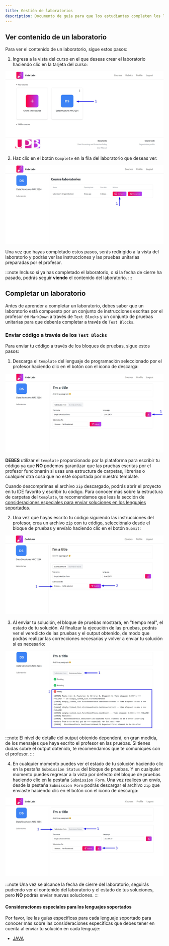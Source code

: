 ```yaml
---
title: Gestión de laboratorios
description: Documento de guía para que los estudiantes completen los laboratorios creados por los profesores en la plataforma Code Labs.
---
```


## Ver contenido de un laboratorio

Para ver el contenido de un laboratorio, sigue estos pasos:

1. Ingresa a la vista del curso en el que deseas crear el laboratorio haciendo clic en la tarjeta del curso:

![Captura de pantalla con una flecha señalando la tarjeta del curso](../../../../assets/students/laboratories/view-laboratory/1.jpg)

2. Haz clic en el botón `Complete` en la fila del laboratorio que deseas ver:

![Captura de pantalla con una flecha señalando el botón Complete](../../../../assets/students/laboratories/view-laboratory/2.jpg)

Una vez que hayas completado estos pasos, serás redirigido a la vista del laboratorio y podrás ver las instrucciones y las pruebas unitarias preparadas por el profesor.

:::note
Incluso si ya has completado el laboratorio, o si la fecha de cierre ha pasado, podrás seguir **viendo** el contenido del laboratorio.
:::

## Completar un laboratorio

Antes de aprender a completar un laboratorio, debes saber que un laboratorio está compuesto por un conjunto de instrucciones escritas por el profesor en `MarkDown` a través de `Text Blocks` y un conjunto de pruebas unitarias para que deberás completar a través de `Test Blocks`.

### Enviar código a través de los `Test Blocks`

Para enviar tu código a través de los bloques de pruebas, sigue estos pasos:

1. Descarga el `template` del lenguaje de programación seleccionado por el profesor haciendo clic en el botón con el icono de descarga:

![Captura de pantalla con una flecha señalando el botón de descarga](../../../../assets/students/laboratories/complete-laboratory/1.jpg)

**DEBES** utilizar el `template` proporcionado por la plataforma para escribir tu código ya que **NO** podemos garantizar que las pruebas escritas por el profesor funcionarán si usas una estructura de carpetas, librerías o cualquier otra cosa que no esté soportada por nuestro template.

Cuando descomprimas el archivo `zip` descargado, podrás abrir el proyecto en tu IDE favorito y escribir tu código. Para conocer más sobre la estructura de carpetas del `template`, te recomendamos que leas la sección de [consideraciones especiales para enviar soluciones en los lenguajes soportados](#consideraciones-especiales-para-los-lenguajes-soportados).

2. Una vez que hayas escrito tu código siguiendo las instrucciones del profesor, crea un archivo `zip` con tu código, selecciónalo desde el bloque de pruebas y envíalo haciendo clic en el botón `Submit`:

![Captura de pantalla con flechas señalando el input para seleccionar el archivo zip y el botón Submit](../../../../assets/students/laboratories/complete-laboratory/2.jpg)

3. Al enviar tu solución, el bloque de pruebas mostrará, en "tiempo real", el estado de tu solución. Al finalizar la ejecución de las pruebas, podrás ver el veredicto de las pruebas y el output obtenido, de modo que podrás realizar las correcciones necesarias y volver a enviar tu solución si es necesario:

![Captura de pantalla con flechas señalando el veredicto de las pruebas y el output obtenido](../../../../assets/students/laboratories/complete-laboratory/3.jpg)

:::note
El nivel de detalle del output obtenido dependerá, en gran medida, de los mensajes que haya escrito el profesor en las pruebas. Si tienes dudas sobre el output obtenido, te recomendamos que te comuniques con el profesor.
:::

4. En cualquier momento puedes ver el estado de tu solución haciendo clic en la pestaña `Submission Status` del bloque de pruebas. Y en cualquier momento puedes regresar a la vista por defecto del bloque de pruebas haciendo clic en la pestaña `Submission Form`. Una vez realices un envío, desde la pestaña `Submission Form` podrás descargar el archivo `zip` que enviaste haciendo clic en el botón con el icono de descarga:

![Captura de pantalla con flechas señalando las pestañas del bloque de pruebas y el botón para descargar el archivo zip enviado](../../../../assets/students/laboratories/complete-laboratory/4.jpg)

:::note
Una vez se alcance la fecha de cierre del laboratorio, seguirás pudiendo ver el contenido del laboratorio y el estado de tus soluciones, pero **NO** podrás enviar nuevas soluciones.
:::

#### Consideraciones especiales para los lenguajes soportados

Por favor, lee las guías específicas para cada lenguaje soportado para conocer más sobre las consideraciones específicas que debes tener en cuenta al enviar tu solución en cada lenguaje:

- [JAVA](/manual/guides/students/languages-specific-considerations/java/)
